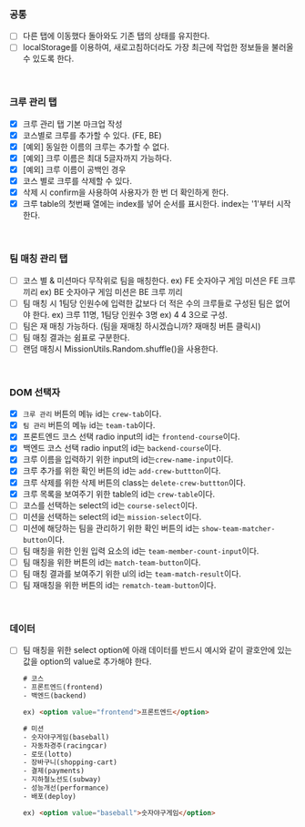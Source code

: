 ### 공통

- [ ] 다른 탭에 이동했다 돌아와도 기존 탭의 상태를 유지한다.
- [ ] localStorage를 이용하여, 새로고침하더라도 가장 최근에 작업한 정보들을 불러올 수 있도록 한다.

<br>

### 크루 관리 탭

- [x] 크루 관리 탭 기본 마크업 작성
- [x] 코스별로 크루를 추가할 수 있다. (FE, BE)
- [x] [예외] 동일한 이름의 크루는 추가할 수 없다.
- [x] [예외] 크루 이름은 최대 5글자까지 가능하다.
- [x] [예외] 크루 이름이 공백인 경우
- [x] 코스 별로 크루를 삭제할 수 있다.
- [x] 삭제 시 confirm을 사용하여 사용자가 한 번 더 확인하게 한다.
- [x] 크루 table의 첫번째 열에는 index를 넣어 순서를 표시한다. index는 '1'부터 시작한다.

<br>

### 팀 매칭 관리 탭

- [ ] 코스 별 & 미션마다 무작위로 팀을 매칭한다.
  ex) FE 숫자야구 게임 미션은 FE 크루끼리
  ex) BE 숫자야구 게임  미션은 BE 크루 끼리
- [ ] 팀 매칭 시 1팀당 인원수에 입력한 값보다 더 적은 수의 크루들로 구성된 팀은 없어야 한다.
  ex) 크루 11명, 1팀당 인원수 3명
  ex) 4 4 3으로 구성.
- [ ] 팀은 재 매칭 가능하다. (팀을 재매칭 하시겠습니까? 재매칭 버튼 클릭시)
- [ ] 팀 매칭 결과는 쉼표로 구분한다.
- [ ] 랜덤 매칭시 MissionUtils.Random.shuffle()을 사용한다.

<br>

### DOM 선택자

- [x] `크루 관리` 버튼의 메뉴 id는 `crew-tab`이다.
- [x] `팀 관리` 버튼의 메뉴 id는 `team-tab`이다.
- [x] 프론트엔드 코스 선택 radio input의 id는 `frontend-course`이다.
- [x] 백엔드 코스 선택 radio input의 id는 `backend-course`이다.
- [x] 크루 이름을 입력하기 위한 input의 id는`crew-name-input`이다.
- [x] 크루 추가를 위한 확인 버튼의 id는 `add-crew-buttton`이다.
- [x] 크루 삭제를 위한 삭제 버튼의 class는 `delete-crew-buttton`이다.
- [x] 크루 목록을 보여주기 위한 table의 id는 `crew-table`이다.
- [ ] 코스를 선택하는 select의 id는 `course-select`이다.
- [ ] 미션을 선택하는 select의 id는 `mission-select`이다.
- [ ] 미션에 해당하는 팀을 관리하기 위한 확인 버튼의 id는 `show-team-matcher-button`이다.
- [ ] 팀 매칭을 위한 인원 입력 요소의 id는 `team-member-count-input`이다.
- [ ] 팀 매칭을 위한 버튼의 id는 `match-team-button`이다.
- [ ] 팀 매칭 결과를 보여주기 위한 ul의 id는 `team-match-result`이다.
- [ ] 팀 재매칭을 위한 버튼의 id는 `rematch-team-button`이다.

<br>

### 데이터

- [ ] 팀 매칭을 위한 select option에 아래 데이터를 반드시 예시와 같이 괄호안에 있는 값을 option의 value로 추가해야 한다.

  ```html
  # 코스
  - 프론트엔드(frontend)
  - 백엔드(backend)
  
  ex) <option value="frontend">프론트엔드</option>
  
  # 미션
  - 숫자야구게임(baseball)
  - 자동차경주(racingcar)
  - 로또(lotto)
  - 장바구니(shopping-cart)
  - 결제(payments)
  - 지하철노선도(subway)
  - 성능개선(performance)
  - 배포(deploy)
  
  ex) <option value="baseball">숫자야구게임</option>
  ```

  

